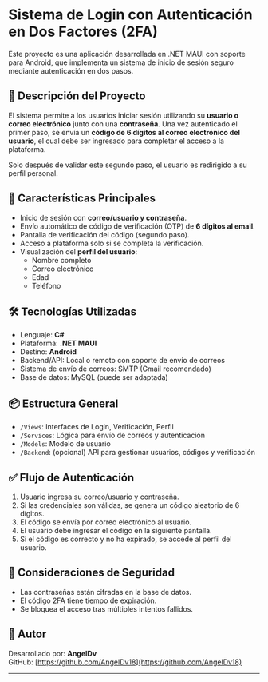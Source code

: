 # Sistema de Login con Autenticación en Dos Factores (2FA)

Este proyecto es una aplicación desarrollada en .NET MAUI con soporte para Android, que implementa un sistema de inicio de sesión seguro mediante autenticación en dos pasos.

## 🚀 Descripción del Proyecto

El sistema permite a los usuarios iniciar sesión utilizando su **usuario o correo electrónico** junto con una **contraseña**. Una vez autenticado el primer paso, se envía un **código de 6 dígitos al correo electrónico del usuario**, el cual debe ser ingresado para completar el acceso a la plataforma.

Solo después de validar este segundo paso, el usuario es redirigido a su perfil personal.

## 🔐 Características Principales

- Inicio de sesión con **correo/usuario y contraseña**.
- Envío automático de código de verificación (OTP) de **6 dígitos al email**.
- Pantalla de verificación del código (segundo paso).
- Acceso a plataforma solo si se completa la verificación.
- Visualización del **perfil del usuario**:
  - Nombre completo
  - Correo electrónico
  - Edad
  - Teléfono

## 🛠️ Tecnologías Utilizadas

- Lenguaje: **C#**
- Plataforma: **.NET MAUI**
- Destino: **Android**
- Backend/API: Local o remoto con soporte de envío de correos
- Sistema de envío de correos: SMTP (Gmail recomendado)
- Base de datos: MySQL (puede ser adaptada)

## 📦 Estructura General

- `/Views`: Interfaces de Login, Verificación, Perfil
- `/Services`: Lógica para envío de correos y autenticación
- `/Models`: Modelo de usuario
- `/Backend`: (opcional) API para gestionar usuarios, códigos y verificación

## ✅ Flujo de Autenticación

1. Usuario ingresa su correo/usuario y contraseña.
2. Si las credenciales son válidas, se genera un código aleatorio de 6 dígitos.
3. El código se envía por correo electrónico al usuario.
4. El usuario debe ingresar el código en la siguiente pantalla.
5. Si el código es correcto y no ha expirado, se accede al perfil del usuario.

## 🧪 Consideraciones de Seguridad

- Las contraseñas están cifradas en la base de datos.
- El código 2FA tiene tiempo de expiración.
- Se bloquea el acceso tras múltiples intentos fallidos.

## 👤 Autor

Desarrollado por: **AngelDv**  
GitHub: [https://github.com/AngelDv18](https://github.com/AngelDv18)

---

